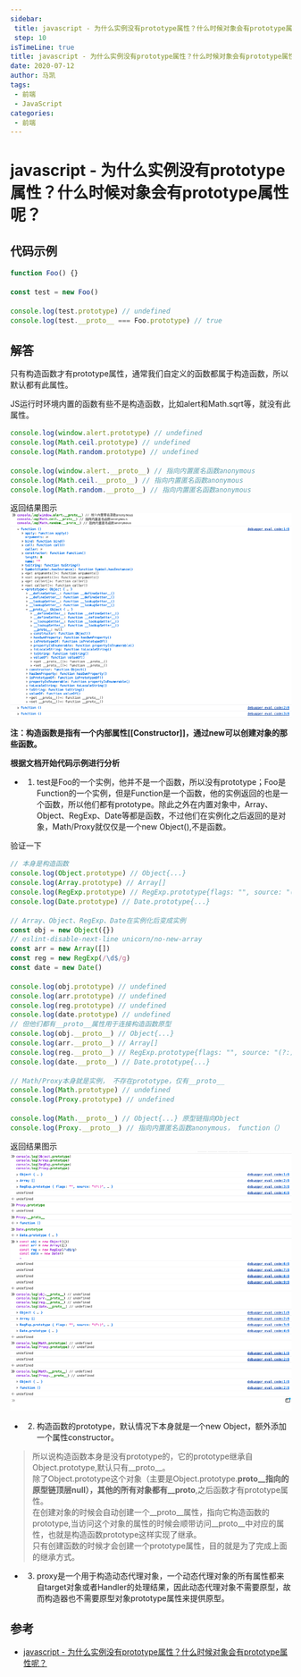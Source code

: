 ```yaml
---
sidebar:
 title: javascript - 为什么实例没有prototype属性？什么时候对象会有prototype属性呢？
 step: 10
isTimeLine: true
title: javascript - 为什么实例没有prototype属性？什么时候对象会有prototype属性呢？
date: 2020-07-12
author: 马凯
tags:
 - 前端
 - JavaScript
categories:
 - 前端
---
```


# javascript - 为什么实例没有prototype属性？什么时候对象会有prototype属性呢？

## 代码示例

```ts
function Foo() {}

const test = new Foo()

console.log(test.prototype) // undefined
console.log(test.__proto__ === Foo.prototype) // true
```

## 解答

只有构造函数才有prototype属性，通常我们自定义的函数都属于构造函数，所以默认都有此属性。

JS运行时环境内置的函数有些不是构造函数，比如alert和Math.sqrt等，就没有此属性。

```ts
console.log(window.alert.prototype) // undefined
console.log(Math.ceil.prototype) // undefined
console.log(Math.random.prototype) // undefined

console.log(window.alert.__proto__) // 指向内置匿名函数anonymous
console.log(Math.ceil.__proto__) // 指向内置匿名函数anonymous
console.log(Math.random.__proto__) // 指向内置匿名函数anonymous
```
返回结果图示
![返回结果图示](../../assets/prototype.png)

**注：构造函数是指有一个内部属性[[Constructor]]，通过new可以创建对象的那些函数。**

**根据文档开始代码示例进行分析**

* 1. test是Foo的一个实例，他并不是一个函数，所以没有prototype；Foo是Function的一个实例，但是Function是一个函数，他的实例返回的也是一个函数，所以他们都有prototype。除此之外在内置对象中，Array、Object、RegExp、Date等都是函数，不过他们在实例化之后返回的是对象，Math/Proxy就仅仅是一个new Object(),不是函数。

验证一下
```ts
// 本身是构造函数
console.log(Object.prototype) // Object{...}
console.log(Array.prototype) // Array[]
console.log(RegExp.prototype) // RegExp.prototype{flags: "", source: "(?:)", ...}
console.log(Date.prototype) // Date.prototype{...}

// Array、Object、RegExp、Date在实例化后变成实例
const obj = new Object({})
// eslint-disable-next-line unicorn/no-new-array
const arr = new Array([])
const reg = new RegExp(/\d$/g)
const date = new Date()

console.log(obj.prototype) // undefined
console.log(arr.prototype) // undefined
console.log(reg.prototype) // undefined
console.log(date.prototype) // undefined
// 但他们都有__proto__属性用于连接构造函数原型
console.log(obj.__proto__) // Object{...}
console.log(arr.__proto__) // Array[]
console.log(reg.__proto__) // RegExp.prototype{flags: "", source: "(?:)", ...}
console.log(date.__proto__) // Date.prototype{...}

// Math/Proxy本身就是实例， 不存在prototype，仅有__proto__
console.log(Math.prototype) // undefined
console.log(Proxy.prototype) // undefined

console.log(Math.__proto__) // Object{...} 原型链指向Object
console.log(Proxy.__proto__) // 指向内置匿名函数anonymous， function（）
```
返回结果图示
![返回结果图示](../../assets/prototype2.png)


* 2. 构造函数的prototype，默认情况下本身就是一个new Object，额外添加一个属性constructor。
> 所以说构造函数本身是没有prototype的，它的prototype继承自Object.prototype,默认只有__proto__。<br/>
> 除了Object.prototype这个对象（主要是Object.prototype.__proto__指向的原型链顶层null），其他的所有对象都有__proto__,之后函数才有prototype属性。<br/>
> 在创建对象的时候会自动创建一个__proto__属性，指向它构造函数的prototype,当访问这个对象的属性的时候会顺带访问__proto__中对应的属性，也就是构造函数prototype这样实现了继承。<br/>
> 只有创建函数的时候才会创建一个prototype属性，目的就是为了完成上面的继承方式。


* 3. proxy是一个用于构造动态代理对象，一个动态代理对象的所有属性都来自target对象或者Handler的处理结果，因此动态代理对象不需要原型，故而构造器也不需要原型对象prototype属性来提供原型。

## 参考
* [ javascript - 为什么实例没有prototype属性？什么时候对象会有prototype属性呢？](https://www.php.cn/wenda/28026.html)
